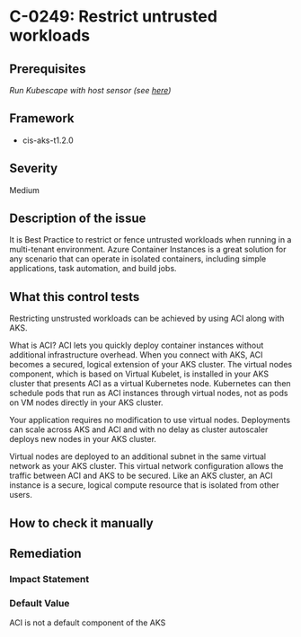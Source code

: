 # C-0249: Restrict untrusted workloads

## Prerequisites
 *Run Kubescape with host sensor (see [here](https://hub.armo.cloud/docs/host-sensor))*
 
## Framework
* cis-aks-t1.2.0
 
## Severity
Medium

## Description of the issue
It is Best Practice to restrict or fence untrusted workloads when running in a multi-tenant environment. Azure Container Instances is a great solution for any scenario that can operate in isolated containers, including simple applications, task automation, and build jobs.
 
## What this control tests 
Restricting unstrusted workloads can be achieved by using ACI along with AKS.

 What is ACI?
ACI lets you quickly deploy container instances without additional infrastructure overhead. When you connect with AKS, ACI becomes a secured, logical extension of your AKS cluster. The virtual nodes component, which is based on Virtual Kubelet, is installed in your AKS cluster that presents ACI as a virtual Kubernetes node. Kubernetes can then schedule pods that run as ACI instances through virtual nodes, not as pods on VM nodes directly in your AKS cluster.

 Your application requires no modification to use virtual nodes. Deployments can scale across AKS and ACI and with no delay as cluster autoscaler deploys new nodes in your AKS cluster.

 Virtual nodes are deployed to an additional subnet in the same virtual network as your AKS cluster. This virtual network configuration allows the traffic between ACI and AKS to be secured. Like an AKS cluster, an ACI instance is a secure, logical compute resource that is isolated from other users.
 
## How to check it manually 

 
## Remediation

 
### Impact Statement

 
### Default Value
ACI is not a default component of the AKS
 
